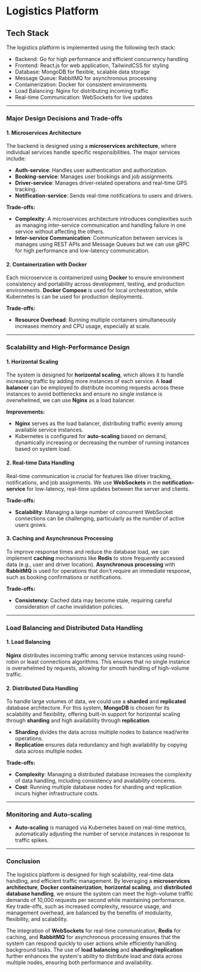 # Logistics Platform

## Tech Stack

The logistics platform is implemented using the following tech stack:

- Backend: Go for high performance and efficient concurrency handling
- Frontend: React.js for web application, TailwindCSS for styling
- Database: MongoDB for flexible, scalable data storage
- Message Queue: RabbitMQ for asynchronous processing
- Containerization: Docker for consistent environments
- Load Balancing: Nginx for distributing incoming traffic
- Real-time Communication: WebSockets for live updates

---

### Major Design Decisions and Trade-offs

#### **1. Microservices Architecture**

The backend is designed using a **microservices architecture**, where individual services handle specific responsibilities. The major services include:

- **Auth-service**: Handles user authentication and authorization.
- **Booking-service**: Manages user bookings and job assignments.
- **Driver-service**: Manages driver-related operations and real-time GPS tracking.
- **Notification-service**: Sends real-time notifications to users and drivers.

**Trade-offs:**
- **Complexity**: A microservices architecture introduces complexities such as managing inter-service communication and handling failure in one service without affecting the others.
- **Inter-service Communication**: Communication between services is manages using REST APIs and Message Queues but we can use gRPC for high performance and low-latency communication.

#### **2. Containerization with Docker**

Each microservice is containerized using **Docker** to ensure environment consistency and portability across development, testing, and production environments. **Docker Compose** is used for local orchestration, while Kubernetes is can be used for production deployments.

**Trade-offs:**
- **Resource Overhead**: Running multiple containers simultaneously increases memory and CPU usage, especially at scale.

---

### Scalability and High-Performance Design

#### **1. Horizontal Scaling**

The system is designed for **horizontal scaling**, which allows it to handle increasing traffic by adding more instances of each service. A **load balancer** can be employed to distribute incoming requests across these instances to avoid bottlenecks and ensure no single instance is overwhelmed, we can use **Nginx** as a load balancer.

**Improvements:**
- **Nginx** serves as the load balancer, distributing traffic evenly among available service instances.
- Kubernetes is configured for **auto-scaling** based on demand, dynamically increasing or decreasing the number of running instances based on system load.

#### **2. Real-time Data Handling**

Real-time communication is crucial for features like driver tracking, notifications, and job assignments. We use **WebSockets** in the **notification-service** for low-latency, real-time updates between the server and clients.

**Trade-offs:**
- **Scalability**: Managing a large number of concurrent WebSocket connections can be challenging, particularly as the number of active users grows. 

#### **3. Caching and Asynchronous Processing**

To improve response times and reduce the database load, we can implement **caching** mechanisms like **Redis** to store frequently accessed data (e.g., user and driver location). **Asynchronous processing** with **RabbitMQ** is used for operations that don’t require an immediate response, such as booking confirmations or notifications.

**Trade-offs:**
- **Consistency**: Cached data may become stale, requiring careful consideration of cache invalidation policies.

---

### Load Balancing and Distributed Data Handling

#### **1. Load Balancing**

**Nginx** distributes incoming traffic among service instances using round-robin or least connections algorithms. This ensures that no single instance is overwhelmed by requests, allowing for smooth handling of high-volume traffic.

#### **2. Distributed Data Handling**

To handle large volumes of data, we could use a **sharded** and **replicated** database architecture. For this system, **MongoDB** is chosen for its scalability and flexibility, offering built-in support for horizontal scaling through **sharding** and high availability through **replication**.

- **Sharding** divides the data across multiple nodes to balance read/write operations.
- **Replication** ensures data redundancy and high availability by copying data across multiple nodes.

**Trade-offs:**
- **Complexity**: Managing a distributed database increases the complexity of data handling, including consistency and availability concerns.
- **Cost**: Running multiple database nodes for sharding and replication incurs higher infrastructure costs.

---

### Monitoring and Auto-scaling

- **Auto-scaling** is managed via Kubernetes based on real-time metrics, automatically adjusting the number of service instances in response to traffic spikes.

---

### Conclusion

The logistics platform is designed for high scalability, real-time data handling, and efficient traffic management. By leveraging a **microservices architecture**, **Docker containerization**, **horizontal scaling**, and **distributed database handling**, we ensure the system can meet the high-volume traffic demands of 10,000 requests per second while maintaining performance. Key trade-offs, such as increased complexity, resource usage, and management overhead, are balanced by the benefits of modularity, flexibility, and scalability.

The integration of **WebSockets** for real-time communication, **Redis** for caching, and **RabbitMQ** for asynchronous processing ensures that the system can respond quickly to user actions while efficiently handling background tasks. The use of **load balancing** and **sharding/replication** further enhances the system's ability to distribute load and data across multiple nodes, ensuring both performance and availability.

